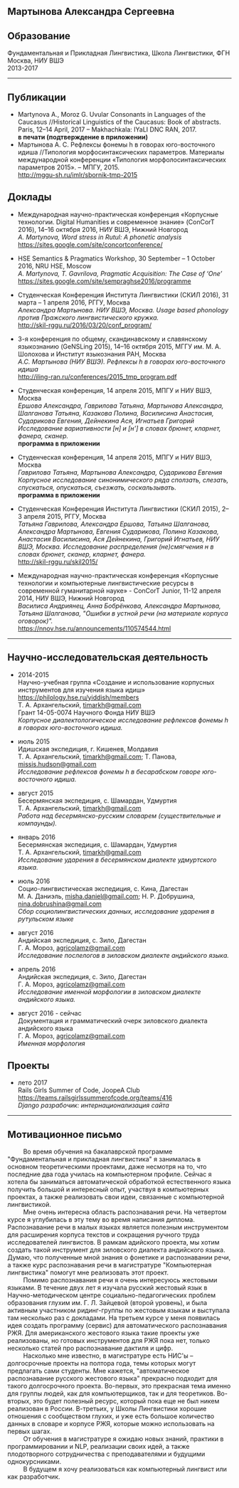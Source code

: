 Мартынова Александра Сергеевна 
------------------------------

## Образование
Фундаментальная и Прикладная Лингвистика, Школа Лингвистики, ФГН \
Москва, НИУ ВШЭ \
2013-2017
***

## Публикации
* Martynova A., Moroz G. Uvular Consonants in Languages of the Caucasus //Historical Linguistics of the Caucasus: Book of abstracts. Paris, 12–14 April, 2017 – Makhachkala: IYaLI DNC RAN, 2017. \
**в печати (подтверждение в приложении)**
* Мартынова А. С. Рефлексы фонемы h в говорах юго-восточного идиша //Типология морфосинтаксических параметров. Материалы международной конференции «Типология морфолосинтаксических параметров 2015». – МПГУ, 2015. \
<http://mggu-sh.ru/imlr/sbornik-tmp-2015>

## Доклады
* Международная научно-практическая конференция «Корпусные технологии. Digital Humanities и современное знание» (ConCorT 2016), 14–16 октября 2016, НИУ ВШЭ, Нижний Новгород \
*A. Martynova, Word stress in Rutul: A phonetic analysis* \
<https://sites.google.com/site/concortconference/>

* HSE Semantics & Pragmatics Workshop, 30 September – 1 October 2016, NRU HSE, Moscow \
*A. Martynova, T. Gavrilova, Pragmatic Acquisition: The Case of ‘One’* \
<https://sites.google.com/site/sempraghse2016/programme>

* Студенческая Конференция Института Лингвистики (СКИЛ 2016), 31 марта – 1 апреля 2016, РГГУ, Москва \
*Александра Мартынова. НИУ ВШЭ, Москва. Usage based phonology против Пражского лингвистического кружка.* \
<http://skil-rggu.ru/2016/03/20/conf_program/>

* 3-я конференция по общему, скандинавскому и славянскому языкознанию (GeNSLing 2015), 14–16 октября 2015, МГГУ им. М. А. Шолохова и Институт языкознания РАН, Москва \
*А.С. Мартынова (НИУ ВШЭ). Рефлексы h в говорах юго-восточного идиша* \
<http://iling-ran.ru/conferences/2015_tmp_program.pdf>

* Студенческая конференция, 14 апреля 2015, МПГУ и НИУ ВШЭ, Москва \
*Ершова Александра, Гаврилова Татьяна, Мартынова Александра, Шалганова Татьяна,
Казакова Полина, Василисина Анастасия, Сударикова Евгения, Дейнекина Ася, Игнатьев
Григорий Исследование вариативности [н] и [н'] в словах брюнет, кларнет, фанера, сканер.* \
**программа в приложении**

* Студенческая конференция, 14 апреля 2015, МПГУ и НИУ ВШЭ, Москва \
*Гаврилова Татьяна, Мартынова Александра, Сударикова Евгения Корпусное
исследование синонимического ряда сползать, слезать, спускаться, опускаться, съезжать,
соскальзывать.* \
**программа в приложении**

* Студенческая Конференция Института Лингвистики (СКИЛ 2015), 2–3 апреля 2015, РГГУ, Москва \
*Татьяна Гаврилова, Александра Ершова, Татьяна Шалганова, Александра Мартынова, Евгения Сударикова, Полина Казакова, Анастасия Василисина, Ася Дейнекина, Григорий Игнатьев, НИУ ВШЭ, Москва. Исследование распределения (не)смягчения н в словах брюнет, сканер, кларнет, фанера.* \
<http://skil-rggu.ru/skil2015/>

* Международная научно-практическая конференция «Корпусные технологии и компьютерные лингвистические ресурсы  в современной гуманитарной науке» -  ConCorT Junior, 11-12 апреля 2014, НИУ ВШЭ, Нижний Новгород \
*Василиса Андриянец, Анна Бобрёнкова, Александра Мартынова, Татьяна Шалганова, "Ошибки в устной речи (на материале корпуса оговорок)".* \
<https://nnov.hse.ru/announcements/110574544.html>
***

## Научно-исследовательская деятельность
* 2014-2015 \
Научно-учебная группа «Создание и использование корпусных инструментов для изучения языка идиш» \
<https://philology.hse.ru/yiddish/members> \
Т. А. Архангельский, timarkh@gmail.com \
Грант 14-05-0074 Научного Фонда НИУ ВШЭ \
*Корпусное диалектологическое исследование рефлексов фонемы h в говорах юго-восточного идиша.*

* июль 2015 \
Идишская экспедиция, г. Кишенев, Молдавия \
Т. А. Архангельский, timarkh@gmail.com; Т. Панова, missis.hudson@gmail.com \
*Исследование рефлексов фонемы h в бесарабском говоре юго-восточного идиша.*

* август 2015 \
Бесермянская экспедиция, с. Шамардан, Удмуртия \
Т. А. Архангельский, timarkh@gmail.com \
*Работа над бесермянско-русским словарем (существительные и компаунды).*

* январь 2016 \
Бесермянская экспедиция, с. Шамардан, Удмуртия \
Т. А. Архангельский, timarkh@gmail.com \
*Исследование ударения в бесермянском диалекте удмуртского языка.*

* июль 2016 \
Социо-лингвистическая экспедиция, с. Кина, Дагестан \
М. А. Даниэль, misha.daniel@gmail.com; Н. Р. Добрушина, nina.dobrushina@gmail.com \
*Сбор социолингвистических данных, исследование ударения в рутульском языке*

* август 2016 \
Андийская экспедиция, с. Зило, Дагестан \
Г. А. Мороз, agricolamz@gmail.com \
*Исследование послелогов в зиловском диалекте андийского языка.*

* апрель 2016 \
Андийская экспедиция, с. Зило, Дагестан \
Г. А. Мороз, agricolamz@gmail.com \
*Исследование именной морфологии в зиловском диалекте андийского языка.*

* август 2016 - сейчас \
Документация и грамматический очерк зиловского диалекта андийского языка \
Г. А. Мороз, agricolamz@gmail.com \
*Именная морфология*


## Проекты
* лето 2017 \
Rails Girls Summer of Code, JoopeA Club \
https://teams.railsgirlssummerofcode.org/teams/416 \
*Django разрабочик: интернационализация сайта*
***
## Мотивационное письмо
&nbsp;&nbsp;&nbsp;&nbsp;&nbsp;&nbsp;&nbsp;&nbsp; Во время обучения на бакалаврской программе "Фундаментальная и прикладная лингвистика" я занималась в основном теоретическими проектами, даже несмотря на то, что последние два года училась на компьютерном профиле. Сейчас я хотела бы заниматься автоматической обработкой естественного языка получить большой и интересный опыт, участвуя в компьютерных проектах, а также реализовать свои идеи, связанные с компьютерной лингвистикой. \
&nbsp;&nbsp;&nbsp;&nbsp;&nbsp;&nbsp;&nbsp;&nbsp; Мне очень интересна область распознавания речи. На четвертом курсе я углубилась в эту тему во время написания диплома. Распознавание речи в малых языках является полезным инструментом для расширения корпуса текстов и сокращения ручного труда исследователей лингвистов. В рамкам адийского проекта, мы хотим создать такой инструмент для зиловского диалекта андийского языка. Думаю, что полученные мной знания о фонетике и распознавании речи, а также курс распознавания речи в магистратуре "Компьютерная лингвистика" помогут мне реализовать этот проект. \
&nbsp;&nbsp;&nbsp;&nbsp;&nbsp;&nbsp;&nbsp;&nbsp; Помимо распознавания речи я очень интересуюсь жестовыми языками. В течение двух лет я изучала русский жестовый язык в Научно-методическом центре социально-педагогических проблем образования глухим им. Г. Л. Зайцевой (второй уровень), и была активным участником ридинг-группы по жестовым языкам и выступала там несколько раз с докладами. На третьем курсе у меня появилась идея создать программу (сервис) для автоматического распознавания РЖЯ. Для американского жестового языка такие проекты уже реализованы, но готовых инструментов для РЖЯ пока нет, только несколько статей про распознавание дактиля и цифр. \
&nbsp;&nbsp;&nbsp;&nbsp;&nbsp;&nbsp;&nbsp;&nbsp; Насколько мне известно, в магистратуре есть НИС'ы – долгосрочные проекты на полтора года, темы которых могут предлагать сами студенты. Мне кажется,  "автоматическое распознавание русского жестового языка" прекрасно подходит для такого долгосрочного проекта. Во-первых, это прекрасная тема именно для группы людей, как для компьютерщиков, так и для теоретиков. Во-вторых, это будет полезный ресурс, который пока еще не был никем реализован в России. В-третьих, у Школы Лингвистики хорошие отношения с сообществом глухих, и уже есть большое количество данных в словаре и корпусе РЖЯ, которые можно использовать на первых шагах. \
&nbsp;&nbsp;&nbsp;&nbsp;&nbsp;&nbsp;&nbsp;&nbsp; От обучения в магистратуре я ожидаю новых знаний, практики в программировании и NLP, реализации своих идей, а также плодотворного сотрудничества с преподавателями и будущими однокурсниками. \
&nbsp;&nbsp;&nbsp;&nbsp;&nbsp;&nbsp;&nbsp;&nbsp; В будущем я хочу реализоваться как компьютерный лингвист или как разработчик.

